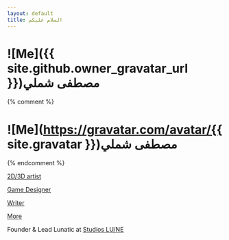 ```yaml
---
layout: default
title: السلام عليكم
---
```


# ![Me]({{ site.github.owner_gravatar_url }})مصطفى شملي
{% comment %}
# ![Me](https://gravatar.com/avatar/{{ site.gravatar }})مصطفى شملي
{% endcomment %}

[2D/3D artist](/resume)

[Game Designer](/resume#games)

[Writer](/resume#writing)

[More](/about)

Founder & Lead Lunatic at [Studios LU/NE](https://studioslune.com)
